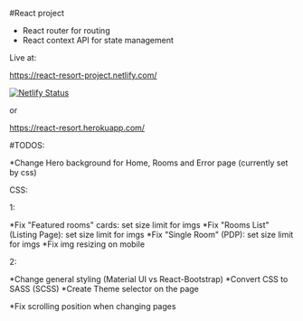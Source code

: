 #React project

* React router for routing
* React context API for state management

Live at:

https://react-resort-project.netlify.com/

[![Netlify Status](https://api.netlify.com/api/v1/badges/cfa7e66a-b006-4648-b2fb-65068fcc246b/deploy-status)](https://app.netlify.com/sites/react-resort-project/deploys)


or

https://react-resort.herokuapp.com/


#TODOS:



*Change Hero background for Home, Rooms and Error page (currently set by css)

CSS:

1:

*Fix "Featured rooms" cards: set size limit for imgs
*Fix "Rooms List" (Listing Page): set size limit for imgs
*Fix "Single Room" (PDP): set size limit for imgs
*Fix img resizing on mobile

2:

*Change general styling (Material UI vs React-Bootstrap)
*Convert CSS to SASS (SCSS)
*Create Theme selector on the page


*Fix scrolling position when changing pages